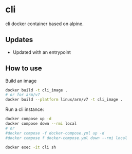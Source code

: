 # cli

cli docker container based on alpine.

## Updates
* Updated with an entrypoint

## How to use

Build an image

```bash
docker build -t cli_image .
# or for arm/v7
docker build --platform linux/arm/v7 -t cli_image .
```

Run a cli instance:

```bash
docker compose up -d
docker compose down --rmi local
# or
#docker compose -f docker-compose.yml up -d
#docker compose f docker-compose.yml down --rmi local

docker exec -it cli sh
```
